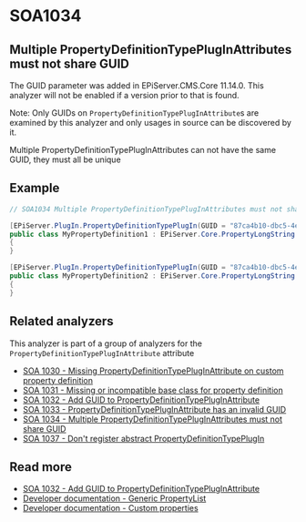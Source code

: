 # SOA1034

## Multiple PropertyDefinitionTypePlugInAttributes must not share GUID

The GUID parameter was added in EPiServer.CMS.Core 11.14.0.
This analyzer will not be enabled if a version prior to that is found.

Note: Only GUIDs on `PropertyDefinitionTypePlugInAttribute`s are examined by
this analyzer and only usages in source can be discovered by it.

Multiple PropertyDefinitionTypePlugInAttributes can not have the same GUID, they must all be unique

## Example

```C#
// SOA1034 Multiple PropertyDefinitionTypePlugInAttributes must not share GUID

[EPiServer.PlugIn.PropertyDefinitionTypePlugIn(GUID = "87ca4b10-dbc5-4e0a-ae23-c79a113ef00a")]
public class MyPropertyDefinition1 : EPiServer.Core.PropertyLongString
{
}

[EPiServer.PlugIn.PropertyDefinitionTypePlugIn(GUID = "87ca4b10-dbc5-4e0a-ae23-c79a113ef00a")]
public class MyPropertyDefinition2 : EPiServer.Core.PropertyLongString
{
}
```

## Related analyzers

This analyzer is part of a group of analyzers for the `PropertyDefinitionTypePlugInAttribute` attribute

- [SOA 1030 - Missing PropertyDefinitionTypePlugInAttribute on custom property definition](https://github.com/Stekeblad/stekeblad.optimizely.analyzers/blob/master/doc/Analyzers/SOA1030.md)
- [SOA 1031 - Missing or incompatible base class for property definition](https://github.com/Stekeblad/stekeblad.optimizely.analyzers/blob/master/doc/Analyzers/SOA1031.md)
- [SOA 1032 - Add GUID to PropertyDefinitionTypePlugInAttribute](https://github.com/Stekeblad/stekeblad.optimizely.analyzers/blob/master/doc/Analyzers/SOA1032.md)
- [SOA 1033 - PropertyDefinitionTypePlugInAttribute has an invalid GUID](https://github.com/Stekeblad/stekeblad.optimizely.analyzers/blob/master/doc/Analyzers/SOA1033.md)
- [SOA 1034 - Multiple PropertyDefinitionTypePlugInAttributes must not share GUID](https://github.com/Stekeblad/stekeblad.optimizely.analyzers/blob/master/doc/Analyzers/SOA1034.md)
- [SOA 1037 - Don't register abstract PropertyDefinitionTypePlugIn](https://github.com/Stekeblad/stekeblad.optimizely.analyzers/blob/master/doc/Analyzers/SOA1037.md)


## Read more

- [SOA 1032 - Add GUID to PropertyDefinitionTypePlugInAttribute](https://github.com/Stekeblad/stekeblad.optimizely.analyzers/blob/master/doc/Analyzers/SOA1032.md)
- [Developer documentation - Generic PropertyList](https://docs.developers.optimizely.com/content-management-system/docs/generic-propertylist)
- [Developer documentation - Custom properties](https://docs.developers.optimizely.com/content-management-system/docs/custom-properties)